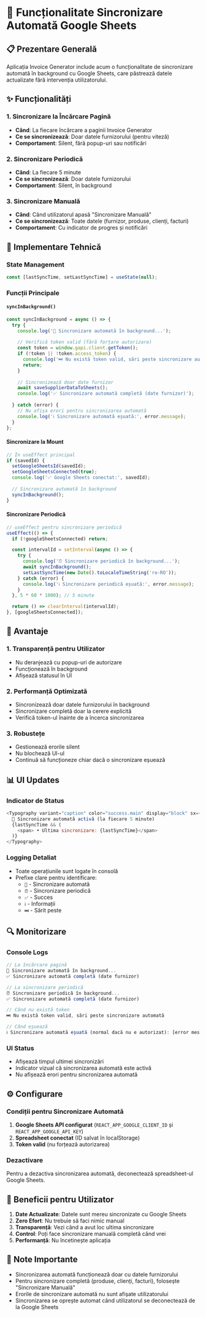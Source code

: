 # 🔄 Funcționalitate Sincronizare Automată Google Sheets

## 📋 Prezentare Generală

Aplicația Invoice Generator include acum o funcționalitate de sincronizare automată în background cu Google Sheets, care păstrează datele actualizate fără intervenția utilizatorului.

## ✨ Funcționalități

### 1. **Sincronizare la Încărcare Pagină**
- **Când**: La fiecare încărcare a paginii Invoice Generator
- **Ce se sincronizează**: Doar datele furnizorului (pentru viteză)
- **Comportament**: Silent, fără popup-uri sau notificări

### 2. **Sincronizare Periodică**
- **Când**: La fiecare 5 minute
- **Ce se sincronizează**: Doar datele furnizorului
- **Comportament**: Silent, în background

### 3. **Sincronizare Manuală**
- **Când**: Când utilizatorul apasă "Sincronizare Manuală"
- **Ce se sincronizează**: Toate datele (furnizor, produse, clienți, facturi)
- **Comportament**: Cu indicator de progres și notificări

## 🔧 Implementare Tehnică

### State Management
```javascript
const [lastSyncTime, setLastSyncTime] = useState(null);
```

### Funcții Principale

#### `syncInBackground()`
```javascript
const syncInBackground = async () => {
  try {
    console.log('🔄 Sincronizare automată în background...');
    
    // Verifică token valid (fără forțare autorizare)
    const token = window.gapi.client.getToken();
    if (!token || !token.access_token) {
      console.log('⏭️ Nu există token valid, sări peste sincronizare automată');
      return;
    }
    
    // Sincronizează doar date furnizor
    await saveSupplierDataToSheets();
    console.log('✅ Sincronizare automată completă (date furnizor)');
    
  } catch (error) {
    // Nu afișa erori pentru sincronizarea automată
    console.log('ℹ️ Sincronizare automată eșuată:', error.message);
  }
};
```

#### Sincronizare la Mount
```javascript
// În useEffect principal
if (savedId) {
  setGoogleSheetsId(savedId);
  setGoogleSheetsConnected(true);
  console.log('✅ Google Sheets conectat:', savedId);
  
  // Sincronizare automată în background
  syncInBackground();
}
```

#### Sincronizare Periodică
```javascript
// useEffect pentru sincronizare periodică
useEffect(() => {
  if (!googleSheetsConnected) return;

  const intervalId = setInterval(async () => {
    try {
      console.log('⏰ Sincronizare periodică în background...');
      await syncInBackground();
      setLastSyncTime(new Date().toLocaleTimeString('ro-RO'));
    } catch (error) {
      console.log('ℹ️ Sincronizare periodică eșuată:', error.message);
    }
  }, 5 * 60 * 1000); // 5 minute

  return () => clearInterval(intervalId);
}, [googleSheetsConnected]);
```

## 🎯 Avantaje

### 1. **Transparență pentru Utilizator**
- Nu deranjează cu popup-uri de autorizare
- Funcționează în background
- Afișează statusul în UI

### 2. **Performanță Optimizată**
- Sincronizează doar datele furnizorului în background
- Sincronizare completă doar la cerere explicită
- Verifică token-ul înainte de a încerca sincronizarea

### 3. **Robustețe**
- Gestionează erorile silent
- Nu blochează UI-ul
- Continuă să funcționeze chiar dacă o sincronizare eșuează

## 📊 UI Updates

### Indicator de Status
```javascript
<Typography variant="caption" color="success.main" display="block" sx={{ mt: 0.5, fontWeight: 'medium' }}>
  🔄 Sincronizare automată activă (la fiecare 5 minute)
  {lastSyncTime && (
    <span> • Ultima sincronizare: {lastSyncTime}</span>
  )}
</Typography>
```

### Logging Detaliat
- Toate operațiunile sunt logate în consolă
- Prefixe clare pentru identificare:
  - `🔄` - Sincronizare automată
  - `⏰` - Sincronizare periodică
  - `✅` - Succes
  - `ℹ️` - Informații
  - `⏭️` - Sărit peste

## 🔍 Monitorizare

### Console Logs
```javascript
// La încărcare pagină
🔄 Sincronizare automată în background...
✅ Sincronizare automată completă (date furnizor)

// La sincronizare periodică
⏰ Sincronizare periodică în background...
✅ Sincronizare automată completă (date furnizor)

// Când nu există token
⏭️ Nu există token valid, sări peste sincronizare automată

// Când eșuează
ℹ️ Sincronizare automată eșuată (normal dacă nu e autorizat): [error message]
```

### UI Status
- Afișează timpul ultimei sincronizări
- Indicator vizual că sincronizarea automată este activă
- Nu afișează erori pentru sincronizarea automată

## ⚙️ Configurare

### Condiții pentru Sincronizare Automată
1. **Google Sheets API configurat** (`REACT_APP_GOOGLE_CLIENT_ID` și `REACT_APP_GOOGLE_API_KEY`)
2. **Spreadsheet conectat** (ID salvat în localStorage)
3. **Token valid** (nu forțează autorizarea)

### Dezactivare
Pentru a dezactiva sincronizarea automată, deconectează spreadsheet-ul Google Sheets.

## 🚀 Beneficii pentru Utilizator

1. **Date Actualizate**: Datele sunt mereu sincronizate cu Google Sheets
2. **Zero Efort**: Nu trebuie să faci nimic manual
3. **Transparență**: Vezi când a avut loc ultima sincronizare
4. **Control**: Poți face sincronizare manuală completă când vrei
5. **Performanță**: Nu încetinește aplicația

## 📝 Note Importante

- Sincronizarea automată funcționează doar cu datele furnizorului
- Pentru sincronizare completă (produse, clienți, facturi), folosește "Sincronizare Manuală"
- Erorile de sincronizare automată nu sunt afișate utilizatorului
- Sincronizarea se oprește automat când utilizatorul se deconectează de la Google Sheets
